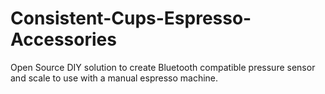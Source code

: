 # Consistent-Cups-Espresso-Accessories
Open Source DIY solution to create Bluetooth compatible pressure sensor and scale to use with a manual espresso machine. 
